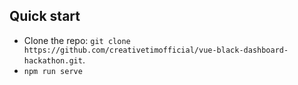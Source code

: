 ## Quick start

- Clone the repo: `git clone https://github.com/creativetimofficial/vue-black-dashboard-hackathon.git`.
- `npm run serve`
